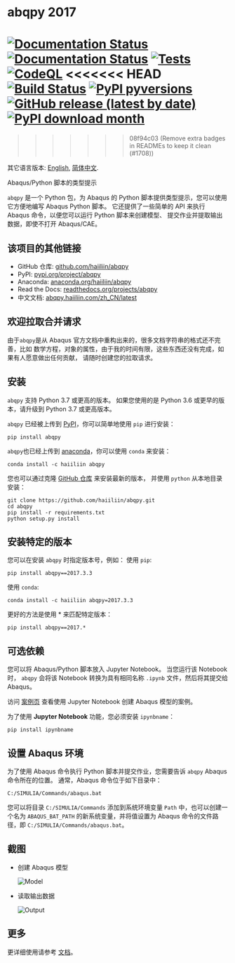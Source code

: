 # abqpy 2017

[![Documentation Status](https://img.shields.io/readthedocs/abqpy?label=docs)](https://readthedocs.org/projects/abqpy/)
[![Documentation Status](https://img.shields.io/readthedocs/abqpy-zh-cn?label=docs-zh-cn)](https://readthedocs.org/projects/abqpy-zh-cn/)
[![Tests](https://github.com/haiiliin/abqpy/actions/workflows/tests.yaml/badge.svg)](https://github.com/haiiliin/abqpy/actions/workflows/tests.yaml)
[![CodeQL](https://github.com/haiiliin/abqpy/actions/workflows/codeql.yml/badge.svg)](https://github.com/haiiliin/abqpy/actions/workflows/codeql.yml)
<<<<<<< HEAD
[![Build Status](https://app.travis-ci.com/haiiliin/abqpy.svg?branch=V2017)](https://app.travis-ci.com/haiiliin/abqpy)
[![PyPI pyversions](https://img.shields.io/pypi/pyversions/abqpy.svg)](https://www.python.org/)
[![GitHub release (latest by date)](https://img.shields.io/github/v/release/haiiliin/abqpy)](https://github.com/haiiliin/abqpy/releases/latest)
[![PyPI download month](https://img.shields.io/pypi/dm/abqpy.svg?color=blue)](https://pypi.python.org/pypi/abqpy/)
=======
>>>>>>> 08f94c03 (Remove extra badges in READMEs to keep it clean (#1708))

其它语言版本: [English](README.md), [简体中文](README-zh-cn.md).

Abaqus/Python 脚本的类型提示

`abqpy` 是一个 Python 包，为 Abaqus 的 Python 脚本提供类型提示，您可以使用它方便地编写 Abaqus Python 脚本。 
它还提供了一些简单的 API 来执行 Abaqus 命令，以便您可以运行 Python 脚本来创建模型、
提交作业并提取输出数据，即使不打开 Abaqus/CAE。

## 该项目的其他链接

- GitHub 仓库: [github.com/haiiliin/abqpy](https://github.com/haiiliin/abqpy)
- PyPI: [pypi.org/project/abqpy](https://pypi.org/project/abqpy/)
- Anaconda: [anaconda.org/haiiliin/abqpy](https://anaconda.org/haiiliin/abqpy)
- Read the Docs: [readthedocs.org/projects/abqpy](https://readthedocs.org/projects/abqpy/)
- 中文文档: [abqpy.haiiliin.com/zh_CN/latest](https://abqpy.haiiliin.com/zh_CN/latest/)

## 欢迎拉取合并请求

由于`abqpy`是从 Abaqus 官方文档中重构出来的，很多文档字符串的格式还不完善，比如
数学方程，对象的属性，由于我的时间有限，这些东西还没有完成，如果有人愿意做出任何贡献，
请随时创建您的拉取请求。

## 安装

`abqpy` 支持 Python 3.7 或更高的版本。 如果您使用的是 Python 3.6 或更早的版本，请升级到 Python 3.7 或更高版本。

`abqpy` 已经被上传到 [PyPI](https://pypi.org/project/abqpy)，你可以简单地使用 `pip` 进行安装：
```shell
pip install abqpy
```

`abqpy`也已经上传到 [anaconda](https://anaconda.org/haiiliin/abqpy)，你可以使用 `conda` 来安装：
```shell
conda install -c haiiliin abqpy
```

您也可以通过克隆 [GitHub 仓库](https://github.com/haiiliin/abqpy) 来安装最新的版本，
并使用 `python` 从本地目录安装：

```shell
git clone https://github.com/haiiliin/abqpy.git
cd abqpy
pip install -r requirements.txt
python setup.py install
```

## 安装特定的版本

您可以在安装 `abqpy` 时指定版本号，例如：
使用 `pip`:
```shell
pip install abqpy==2017.3.3
```
使用 `conda`:
```shell
conda install -c haiiliin abqpy=2017.3.3
```
更好的方法是使用 * 来匹配特定版本：
```shell
pip install abqpy==2017.*
```

## 可选依赖

您可以将 Abaqus/Python 脚本放入 Jupyter Notebook。 当您运行该 Notebook 时，
`abqpy` 会将该 Notebook 转换为具有相同名称 `.ipynb` 文件，然后将其提交给 Abaqus。

访问 [案例页](examples) 查看使用 Jupyter Notebook 创建 Abaqus 模型的案例。
 
为了使用 **Jupyter Notebook** 功能，您必须安装 `ipynbname`：
```shell
pip install ipynbname 
```

## 设置 Abaqus 环境

为了使用 Abaqus 命令执行 Python 脚本并提交作业，您需要告诉 `abqpy` 
Abaqus 命令所在的位置。 通常，Abaqus 命令位于如下目录中：

```
C:/SIMULIA/Commands/abaqus.bat
```

您可以将目录 `C:/SIMULIA/Commands` 添加到系统环境变量 `Path` 中，也可以创建一个名为 
`ABAQUS_BAT_PATH` 的新系统变量，并将值设置为 Abaqus 命令的文件路径，即 
`C:/SIMULIA/Commands/abaqus.bat`。

## 截图

- 创建 Abaqus 模型

  ![Model](docs/source/images/model-code.gif "Create an Abaqus Model")

- 读取输出数据

  ![Output](docs/source/images/output-code.gif "Extract Output Data")

## 更多

更详细使用请参考 [文档](https://abqpy.haiiliin.com/)。
